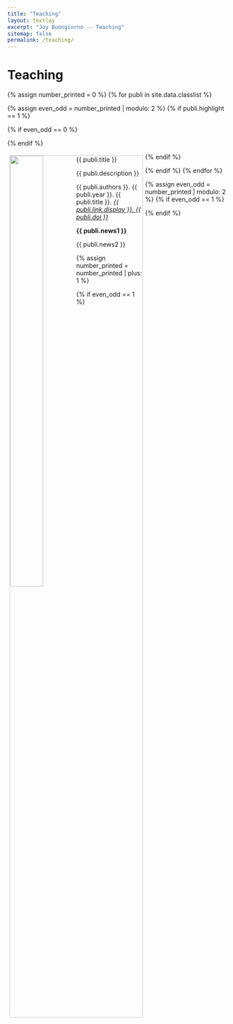 ```yaml
---
title: "Teaching"
layout: textlay
excerpt: "Joy Buongiorno -- Teaching"
sitemap: false
permalink: /teaching/
---
```


# Teaching
{% assign number_printed = 0 %}
{% for publi in site.data.classlist %}

{% assign even_odd = number_printed | modulo: 2 %}
{% if publi.highlight == 1 %}

{% if even_odd == 0 %}
<div class="container">
{% endif %}

<html>
<head>
<style>
div.gallery {
  margin: 5px;
  border: 1px solid #ccc;
  float: left;
  width: 300px;
}

div.gallery:hover {
  border: 1px solid #777;
}

div.gallery img {
  width: 100%;
  height: 500;
}

div.desc {
  padding: 30px;
  text-align: center;
}
</style>
</head>
<body>

<div class="gallery">
  <pubtit>{{ publi.title }}</pubtit>
  <img src="{{ site.url }}{{ site.baseurl }}/images/classpic/{{ publi.image }}" class="img-responsive" width="50%" style="float: left" />
  <p>{{ publi.description }}</p>
  <p>{{ publi.authors }}. {{ publi.year }}. {{ publi.title }}. <em><a href="{{ publi.link.url }}">{{ publi.link.display }}. {{ publi.doi }}</a></em></p>
  <p class="text-danger"><strong> {{ publi.news1 }}</strong></p>
  <p> {{ publi.news2 }}</p>



{% assign number_printed = number_printed | plus: 1 %}

{% if even_odd == 1 %}
</div>
{% endif %}

{% endif %}
{% endfor %}

{% assign even_odd = number_printed | modulo: 2 %}
{% if even_odd == 1 %}
</div>
{% endif %}

<p> &nbsp; </p>